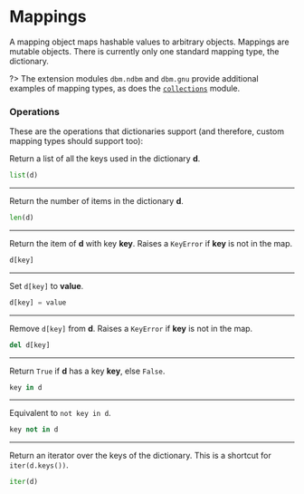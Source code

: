 # Mappings

A mapping object maps hashable values to arbitrary objects. Mappings are mutable objects. There is currently only one standard mapping type, the dictionary.

?> The extension modules `dbm.ndbm` and `dbm.gnu` provide additional examples of mapping types, as does the [`collections`](/modules/collections.md) module.

### Operations

These are the operations that dictionaries support (and therefore, custom mapping types should support too):

Return a list of all the keys used in the dictionary **d**.

```python
list(d)
```

---

Return the number of items in the dictionary **d**.

```python
len(d)
```

---

Return the item of **d** with key **key**. Raises a `KeyError` if **key** is not in the map.

```python
d[key]
```

---

Set `d[key]` to **value**.

```python
d[key] = value
```

---

Remove `d[key]` from **d**. Raises a `KeyError` if **key** is not in the map.

```python
del d[key]
```

---

Return `True` if **d** has a key **key**, else `False`.

```python
key in d
```

---

Equivalent to `not key in d`.

```python
key not in d
```

---

Return an iterator over the keys of the dictionary. This is a shortcut for `iter(d.keys())`.

```python
iter(d)
```